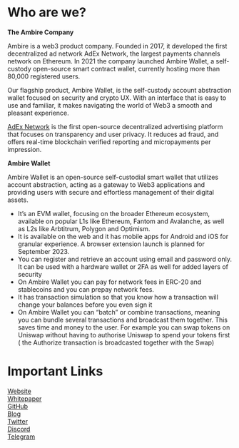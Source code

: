 # Who are we?




**The Ambire Company**

Ambire is a web3 product company. Founded in 2017, it developed the first decentralized ad network AdEx Network, the largest payments channels network on Ethereum.  In 2021 the company launched Ambire Wallet, a self-custody open-source smart contract wallet, currently hosting more than 80,000 registered users.

Our flagship product, Ambire Wallet, is the self-custody account abstraction wallet focused on security and crypto UX. With an interface that is easy to use and familiar, it makes navigating the world of Web3 a smooth and pleasant experience.

[AdEx Network](https://www.adex.network/) is the first open-source decentralized advertising platform that focuses on transparency and user privacy. It reduces ad fraud, and offers real-time blockchain verified reporting and micropayments per impression.




**Ambire Wallet**

Ambire Wallet is an open-source self-custodial smart wallet that utilizes account abstraction, acting as a gateway to Web3 applications and providing users with secure and effortless management of their digital assets.
* It’s an EVM wallet, focusing on the broader Ethereum ecosystem, available on popular L1s like Ethereum, Fantom and Avalanche, as well as L2s like Arbtitrum, Polygon and Optimism. 
* It is available on the web and it has mobile apps for Android and iOS for granular experience. A browser extension launch is planned for September 2023.
* You can register and retrieve an account using email and password only. It can be used with a hardware wallet or 2FA as well for added layers of security
* On Ambire Wallet you can pay for network fees in ERC-20 and stablecoins and you can prepay network fees.
* It has transaction simulation so that you know how a transaction will change your balances before you even sign it
* On Ambire Wallet you can “batch” or combine transactions, meaning you can bundle several transactions and broadcast them together. This saves time and money to the user. For example you can swap tokens on Uniswap without having to authorise Uniswap to spend your tokens first ( the Authorize transaction is broadcasted together with the Swap)


# Important Links

[Website](https://www.ambire.com/) <br>
[Whitepaper](https://ambire.notion.site/ambire/Ambire-Wallet-Whitepaper-d502e54caf584fe7a67f9b0a018cd10f) <br>
[GitHub](https://github.com/AmbireTech) <br>
[Blog](https://blog.ambire.com/) <br>
[Twitter](https://twitter.com/AmbireWallet) <br>
[Discord](https://discord.gg/QQb4xc4ksJ) <br>
[Telegram](https://t.me/AmbireOfficial) <br>
